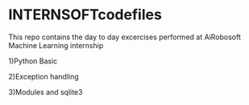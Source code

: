 # INTERNSOFTcodefiles

This repo contains the day to day excercises performed at AiRobosoft Machine Learning internship

1)Python Basic

2)Exception handling

3)Modules and sqlite3
